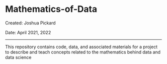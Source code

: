# Mathematics-of-Data
Created: Joshua Pickard

Date: April 2021, 2022

---

This repository contains code, data, and associated materials for a project to describe and teach concepts related to the mathematics behind data and data science
